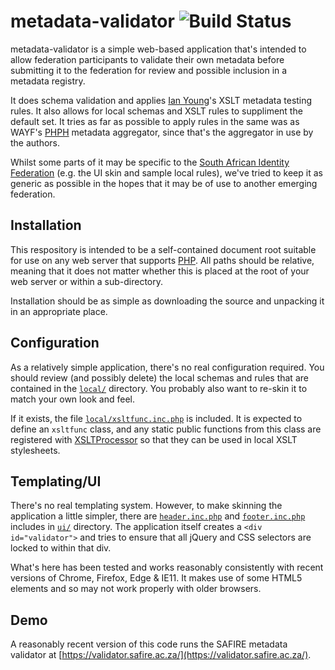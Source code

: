 metadata-validator ![Build Status](https://github.com/tenet-ac-za/metadata-validator/workflows/CI/badge.svg?branch=master)
==================

metadata-validator is a simple web-based application that's intended
to allow federation participants to validate their own metadata before
submitting it to the federation for review and possible inclusion in a
metadata registry.

It does schema validation and applies [Ian
Young](https://wiki.shibboleth.net/confluence/spaces/viewspace.action?key=~ian@iay.org.uk)'s
XSLT metadata testing rules. It also allows for local schemas and XSLT
rules to suppliment the default set. It tries as far as possible to apply
rules in the same was as WAYF's [PHPH](https://github.com/wayf-dk/phph)
metadata aggregator, since that's the aggregator in use by the authors.

Whilst some parts of it may be specific to the [South African Identity
Federation](https://safire.ac.za/) (e.g. the UI skin and sample local
rules), we've tried to keep it as generic as possible in the hopes that
it may be of use to another emerging federation.

Installation
------------

This respository is intended to be a self-contained document root suitable
for use on any web server that supports [PHP](http://php.net). All
paths should be relative, meaning that it does not matter whether this
is placed at the root of your web server or within a sub-directory.

Installation should be as simple as downloading the source and unpacking
it in an appropriate place.

Configuration
-------------

As a relatively simple application, there's no real configuration
required.  You should review (and possibly delete) the local schemas
and rules that are contained in the [`local/`](local/) directory. You
probably also want to re-skin it to match your own look and feel.

If it exists, the file [`local/xsltfunc.inc.php`](local/xsltfunc.inc.php)
is included. It is expected to define an `xsltfunc` class, and
any static public functions from this class are registered with
[XSLTProcessor](http://php.net/manual/en/xsltprocessor.registerphpfunctions.php)
so that they can be used in local XSLT stylesheets.

Templating/UI
-------------

There's no real templating system. However, to
make skinning the application a little simpler,
there are [`header.inc.php`](ui/header.inc.php) and
[`footer.inc.php`](ui/footer.inc.php) includes in [`ui/`](ui/) directory.
The application itself creates a `<div id="validator">` and tries to
ensure that all jQuery and CSS selectors are locked to within that div.

What's here has been tested and works reasonably consistently with recent
versions of Chrome, Firefox, Edge & IE11. It makes use of some HTML5
elements and so may not work properly with older browsers.

Demo
----

A reasonably recent version of this code runs the SAFIRE metadata validator
at [https://validator.safire.ac.za/](https://validator.safire.ac.za/).

